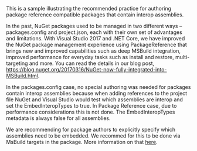 This is a sample illustrating the recommended practice for authoring package reference compatible packages that contain interop assemblies. 

In the past, NuGet packages used to be managed in two different ways – packages.config and project.json, each with their own set of advantages and limitations. With Visual Studio 2017 and .NET Core, we have improved the NuGet package management experience using PackageReference that brings new and improved capabilities such as deep MSBuild integration, improved performance for everyday tasks such as install and restore, multi-targeting and more. You can read the details in our blog post, https://blog.nuget.org/20170316/NuGet-now-fully-integrated-into-MSBuild.html.

In the packages.config case, no special authoring was needed for packages contain interop assemblies because when adding references to the project file NuGet and Visual Studio would test which assemblies are interop and set the EmbedInteropTypes to true.
In Package Reference case,  due to performance considerations this is not done. The EmbedInteropTypes metadata is always false for all assemblies.

We are recommending for package authors to explicitly specify which assemblies need to be embedded. 
We recommed for this to be done via MsBuild targets in the package. 
More information on that [here](https://docs.microsoft.com/en-us/nuget/create-packages/creating-a-package). 
